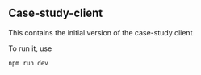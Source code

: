 ## Case-study-client

This contains the initial version of the case-study client

To run it, use 
```sh
npm run dev
```